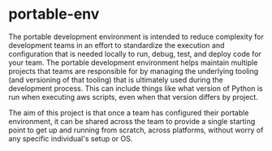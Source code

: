 # portable-env

The portable development environment is intended to reduce complexity for development teams in an effort to standardize the execution and configuration that is needed locally to run, debug, test, and deploy code for your team. The portable development environment helps maintain multiple projects that teams are responsible for by managing the underlying tooling (and versioning of that tooling) that is ultimately used during the development process. This can include things like what version of Python is run when executing aws scripts, even when that version differs by project. 

The aim of this project is that once a team has configured their portable environment, it can be shared across the team to provide a single starting point to get up and running from scratch, across platforms, without worry of any specific individual's setup or OS. 